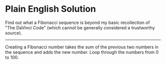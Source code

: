 # Plain English Solution

Find out what a Fibonacci sequence is beyond my basic recollection of "The DaVinci Code" (which cannot be generally considered a trustworthy source).

---

Creating a Fibonacci number takes the sum of the previous two numbers in the sequence and adds the new number. Loop through the numbers from 0 to 100.
